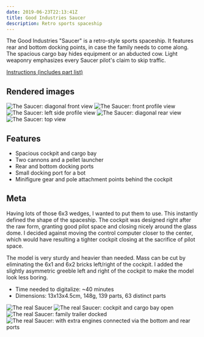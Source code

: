 ```yaml
---
date: 2019-06-23T22:13:41Z
title: Good Industries Saucer
description: Retro sports spaceship
---
```


The Good Industries "Saucer" is a retro-style sports spaceship.
It features rear and bottom docking points, in case the family needs to come along.
The spacious cargo bay hides equipment or an abducted cow.
Light weaponry emphasizes every Saucer pilot's claim to skip traffic.

[Instructions (includes part list)](saucer-instructions.pdf)

## Rendered images

![The Saucer: diagonal front view](saucer.png)
![The Saucer: front profile view](saucer_2.png)
![The Saucer: left side profile view](saucer_3.png)
![The Saucer: diagonal rear view](saucer_4.png)
![The Saucer: top view](saucer_5.png)

## Features

* Spacious cockpit and cargo bay
* Two cannons and a pellet launcher
* Rear and bottom docking ports
* Small docking port for a bot
* Minifigure gear and pole attachment points behind the cockpit

## Meta

Having lots of those 6x3 wedges, I wanted to put them to use.
This instantly defined the shape of the spaceship.
The cockpit was designed right after the raw form, granting good pilot space and closing nicely around the glass dome.
I decided against moving the control computer closer to the center, which would have resulting a tighter cockpit closing at the sacrifice of pilot space.

The model is very sturdy and heavier than needed.
Mass can be cut by eliminating the 6x1 and 6x2 bricks left/right of the cockpit.
I added the slightly asymmetric greeble left and right of the cockpit to make the model look less boring.

* Time needed to digitalize: ~40 minutes
* Dimensions: 13x13x4.5cm, 148g, 139 parts, 63 distinct parts

![The real Saucer](real_saucer.jpg)
![The real Saucer: cockpit and cargo bay open](real_saucer_opened.jpg)
![The real Saucer: family trailer docked](real_saucer_camper.jpg)
![The real Saucer: with extra engines connected via the bottom and rear ports](real_saucer_extra_engines.jpg)

